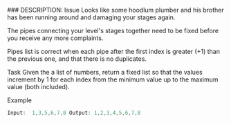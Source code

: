 ### DESCRIPTION:
Issue
Looks like some hoodlum plumber and his brother has been running around and damaging your stages again.

The pipes connecting your level's stages together need to be fixed before you receive any more complaints.

Pipes list is correct when each pipe after the first index is greater (+1) than the previous one, and that there is no duplicates.

Task
Given the a list of numbers, return a fixed list so that the values increment by 1 for each index from the minimum value up to the maximum value (both included).

Example
```js
Input:  1,3,5,6,7,8 Output: 1,2,3,4,5,6,7,8
```